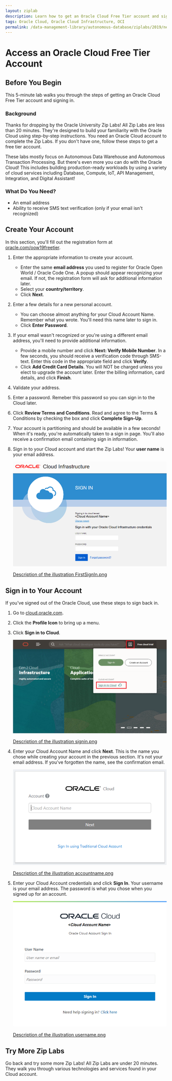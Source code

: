 ```yaml
---
layout: ziplab
description: Learn how to get an Oracle Cloud Free Tier account and sign in.
tags: Oracle Cloud, Oracle Cloud Infrastructure, OCI
permalink: /data-management-library/autonomous-database/ziplabs/2019/new-account/index.html
---
```

# Access an Oracle Cloud Free Tier Account #

## Before You Begin ##
This 5-minute lab walks you through the steps of getting an Oracle Cloud Free Tier account and signing in.

### Background ###
Thanks for dropping by the Oracle University Zip Labs! All Zip Labs are less than 20 minutes. They're  designed to build your familiarity with the Oracle Cloud using step-by-step instructions. You need an Oracle Cloud account to complete the Zip Labs. If you don't have one, follow these steps to get a free tier account. 

These labs mostly focus on Autonomous Data Warehouse and Autonomous Transaction Processing. But there's even more you can do with the Oracle Cloud! This includes building production-ready workloads by using a variety of cloud services including Database, Compute, IoT, API Management, Integration, and Digital Assistant!

### What Do You Need? ###
* An email address
* Ability to receive SMS text verification (only if your email isn't recognized)


## Create Your Account ##
In this section, you'll fill out the registration form at [oracle.com/oow19freetier](https://oracle.com/oow19freetier).

1. Enter the appropriate information to create your account. 
     * Enter the same **email address** you used to register for Oracle Open World / Oracle Code One. A popup should appear recognizing your email. If not, the registration form will ask for additional information later.
     * Select your **country/territory**.
     * Click **Next**. 
2. Enter a few details for a new personal account. 
     * You can choose almost anything for your Cloud Account Name. Remember what you wrote. You'll need this name later to sign in.
     * Click **Enter Password**.  
3. If your email wasn't recognized or you're using a different email address, you'll need to provide additional information.
     * Provide a mobile number and click **Next: Verify Mobile Number**. In a few seconds, you should receive a verification code through SMS-text. Enter this code in the appropriate field and click **Verify**.
     * Click **Add Credit Card Details**. You will NOT be charged unless you elect to upgrade the account later. Enter the billing information, card details, and click **Finish**.
4. Validate your address.
5. Enter a password. Remeber this password so you can sign in to the Cloud later.
6. Click **Review Terms and Conditions**. Read and agree to the Terms & Conditions by checking the box and click **Complete Sign-Up**.
7. Your account is partitioning and should be available in a few seconds! When it's ready, you're automatically taken to a sign in page. You'll also receive a confirmation email containing sign in information.
8. Sign in to your Cloud account and start the Zip Labs! Your **user name** is your email address.

    ![](img/FirstSignIn.png)

    [Description of the illustration FirstSignIn.png](files/firstSignIn.txt)


## Sign in to Your Account ##
If you've signed out of the Oracle Cloud, use these steps to sign back in.

1. Go to [cloud.oracle.com](https://cloud.oracle.com).
2. Click the **Profile Icon** to bring up a menu.
3. Click **Sign in to Cloud**.

    ![](img/RedwoodSignin.png)

    [Description of the illustration signin.png](files/RedwoodSignin.txt)


4. Enter your Cloud Account Name and click **Next**. This is the name you chose while creating your account in the previous section. It's not your email address. If you've forgotten the name, see the confirmation email.

    ![](img/accountname.png)

    [Description of the illustration accountname.png](files/accountname.txt)

5. Enter your Cloud Account credentials and click **Sign In**. Your username is your email address. The password is what you chose when you signed up for an account.

    ![](img/username.png)
    
    [Description of the illustration username.png](files/username.txt)

## Try More Zip Labs ##
Go back and try some more Zip Labs! All Zip Labs are under 20 minutes. They walk you through various technologies and services found in your Cloud account.